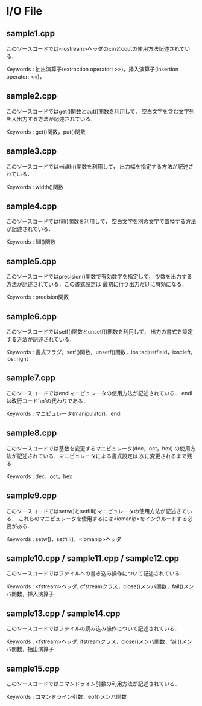 # I/O File 

## sample1.cpp 

このソースコードでは\<iostream\>ヘッダのcinとcoutの使用方法記述されている．

Keywords : 抽出演算子(extraction operator: >>)，挿入演算子(insertion operator: <<)， 


## sample2.cpp 

このソースコードではget()関数とput()関数を利用して，
空白文字を含む文字列を入出力する方法が記述されている．

Keywords : get()関数，put()関数


## sample3.cpp 

このソースコードではwidth()関数を利用して，
出力幅を指定する方法が記述されている．

Keywords : width()関数


## sample4.cpp 

このソースコードではfill()関数を利用して，
空白文字を別の文字で置換する方法が記述されている．

Keywords : fill()関数 


## sample5.cpp 

このソースコードではprecision()関数で有効数字を指定して，
少数を出力する方法が記述されている．この書式設定は
最初に行う出力だけに有効になる．

Keywords : precision関数


## sample6.cpp 

このソースコードではsetf()関数とunsetf()関数を利用して，
出力の書式を設定する方法が記述されている．

Keywords : 書式フラグ，setf()関数，unsetf()関数，ios::adjustfield，ios::left，ios::right


## sample7.cpp 

このソースコードではendlマニピュレータの使用方法が記述されている．
endlは改行コード'\n'の代わりである．

Keywords : マニピュレータ(manipulator)，endl


## sample8.cpp 

このソースコードでは基数を変更するマニピュレータ(dec，oct，hex)
の使用方法が記述されている．マニピュレータによる書式設定は
次に変更されるまで残る．

Keywords : dec，oct，hex


## sample9.cpp 

このソースコードではsetw()とsetfill()マニピュレータの使用方法が記述さている．
これらのマニピュレータを使用するには\<iomanip\>をインクルードする必要がある．

Keywords : setw()，setfill()，\<iomanip\>ヘッダ


## sample10.cpp / sample11.cpp / sample12.cpp 

このソースコードではファイルへの書き込み操作について記述されている．

Keywords : \<fstream\>ヘッダ, ofstreamクラス，close()メンバ関数，fail()メンバ関数，挿入演算子


## sample13.cpp / sample14.cpp 

このソースコードではファイルの読み込み操作について記述されている．

Keywords : \<fstream\>ヘッダ, ifstreamクラス，close()メンバ関数，fail()メンバ関数，抽出演算子


## sample15.cpp 

このソースコードではコマンドライン引数の利用方法が記述されている．

Keywords : コマンドライン引数，eof()メンバ関数


